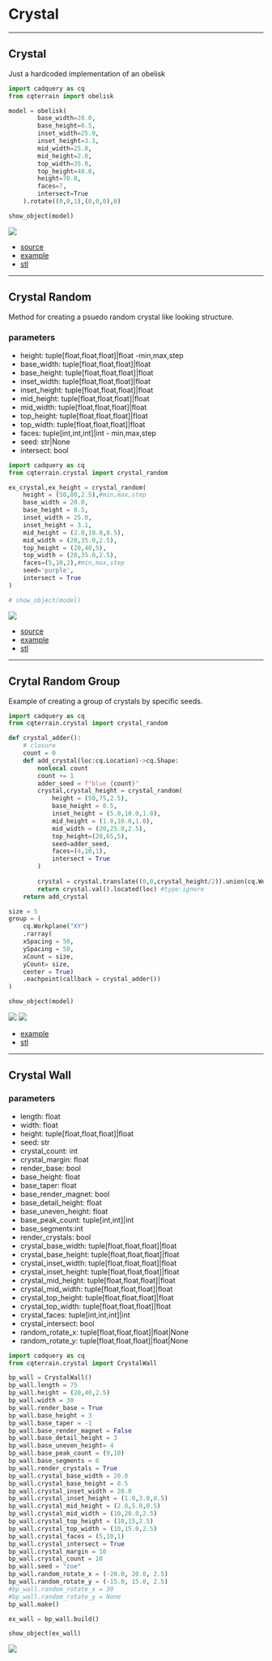 # Crystal

---

## Crystal
Just a hardcoded implementation of an obelisk

``` python
import cadquery as cq
from cqterrain import obelisk

model = obelisk(
        base_width=20.0,
        base_height=0.5,
        inset_width=25.0,
        inset_height=3.1,
        mid_width=25.0,
        mid_height=2.0,
        top_width=35.0,
        top_height=40.0,
        height=70.0,
        faces=7,
        intersect=True
    ).rotate((0,0,1),(0,0,0),0)

show_object(model)
```

![](image/crystal/01.png)

* [source](../src/cqterrain/obelisk.py)
* [example](../example/crystal/crystal.py)
* [stl](../stl/crystal.stl)
  
---

## Crystal Random
Method for creating a psuedo random crystal like looking structure.

### parameters
* height: tuple[float,float,float]|float -min,max,step
* base_width: tuple[float,float,float]|float
* base_height: tuple[float,float,float]|float
* inset_width: tuple[float,float,float]|float
* inset_height: tuple[float,float,float]|float
* mid_height: tuple[float,float,float]|float
* mid_width: tuple[float,float,float]|float
* top_height: tuple[float,float,float]|float
* top_width: tuple[float,float,float]|float
* faces: tuple[int,int,int]|int - min,max,step
* seed: str|None
* intersect: bool

``` python
import cadquery as cq
from cqterrain.crystal import crystal_random

ex_crystal,ex_height = crystal_random(
    height = (50,80,2.5),#min,max,step
    base_width = 20.0,
    base_height = 0.5,
    inset_width = 25.0,
    inset_height = 3.1,
    mid_height = (2.0,10.0,0.5),
    mid_width = (20,35.0,2.5),
    top_height = (20,40,5),
    top_width = (20,35.0,2.5),
    faces=(5,10,2),#min,max,step
    seed='purple',
    intersect = True
)

# show_object(model)
```

![](image/crystal/02.png)

* [source](../src/cqterrain/crystal_random.py)
* [example](../example/crystal/crystal_random.py)
* [stl](../stl/crystal_random.stl)
  
---

## Crytal Random Group
Example of creating a group of crystals by specific seeds.

``` python
import cadquery as cq
from cqterrain.crystal import crystal_random

def crystal_adder():
    # closure
    count = 0
    def add_crystal(loc:cq.Location)->cq.Shape:
        nonlocal count
        count += 1
        adder_seed = f"blue_{count}"
        crystal,crystal_height = crystal_random(
            height = (50,75,2.5), 
            base_height = 0.5,
            inset_height = (5.0,10.0,1.0),
            mid_height = (1.0,10.0,1.0),
            mid_width = (20,25.0,2.5),
            top_height=(20,65,5),
            seed=adder_seed,
            faces=(4,10,1),
            intersect = True
        )
        
        crystal = crystal.translate((0,0,crystal_height/2)).union(cq.Workplane("XY").text(adder_seed,10,5).translate((0,25,30)))
        return crystal.val().located(loc) #type:ignore
    return add_crystal

size = 5
group = (
    cq.Workplane("XY")
    .rarray(
    xSpacing = 50, 
    ySpacing = 50,
    xCount = size, 
    yCount= size,
    center = True)
    .eachpoint(callback = crystal_adder())
)

show_object(model)
```

![](image/crystal/03.png)
![](image/crystal/04.png)

* [example](../example/crystal/crystal_random_group.py)
* [stl](../stl/crystal_random_group.stl)
  
---

## Crystal Wall

### parameters
* length: float 
* width: float 
* height: tuple[float,float,float]|float 
* seed: str
* crystal_count: int 
* crystal_margin: float 
* render_base: bool 
* base_height: float 
* base_taper: float 
* base_render_magnet: bool 
* base_detail_height: float 
* base_uneven_height: float 
* base_peak_count: tuple[int,int]|int 
* base_segments:int
* render_crystals: bool 
* crystal_base_width: tuple[float,float,float]|float 
* crystal_base_height: tuple[float,float,float]|float 
* crystal_inset_width: tuple[float,float,float]|float 
* crystal_inset_height: tuple[float,float,float]|float 
* crystal_mid_height: tuple[float,float,float]|float 
* crystal_mid_width: tuple[float,float,float]|float 
* crystal_top_height: tuple[float,float,float]|float 
* crystal_top_width: tuple[float,float,float]|float 
* crystal_faces: tuple[int,int,int]|int
* crystal_intersect: bool 
* random_rotate_x: tuple[float,float,float]|float|None 
* random_rotate_y: tuple[float,float,float]|float|None 

``` python
import cadquery as cq
from cqterrain.crystal import CrystalWall

bp_wall = CrystalWall()
bp_wall.length = 75
bp_wall.height = (20,40,2.5)
bp_wall.width = 30
bp_wall.render_base = True
bp_wall.base_height = 3
bp_wall.base_taper = -1
bp_wall.base_render_magnet = False
bp_wall.base_detail_height = 3
bp_wall.base_uneven_height= 4
bp_wall.base_peak_count = (9,10)
bp_wall.base_segments = 6
bp_wall.render_crystals = True
bp_wall.crystal_base_width = 20.0
bp_wall.crystal_base_height = 0.5
bp_wall.crystal_inset_width = 20.0
bp_wall.crystal_inset_height = (1.0,3.0,0.5)
bp_wall.crystal_mid_height = (2.0,5.0,0.5)
bp_wall.crystal_mid_width = (10,20.0,2.5)
bp_wall.crystal_top_height = (10,15,2.5)
bp_wall.crystal_top_width = (10,15.0,2.5)
bp_wall.crystal_faces = (5,10,1)
bp_wall.crystal_intersect = True
bp_wall.crystal_margin = 10
bp_wall.crystal_count = 10
bp_wall.seed = "zoe"
bp_wall.random_rotate_x = (-20.0, 20.0, 2.5)
bp_wall.random_rotate_y = (-15.0, 15.0, 2.5)
#bp_wall.random_rotate_x = 30
#bp_wall.random_rotate_y = None
bp_wall.make()

ex_wall = bp_wall.build()

show_object(ex_wall)
```

![](image/crystal/05.png)
